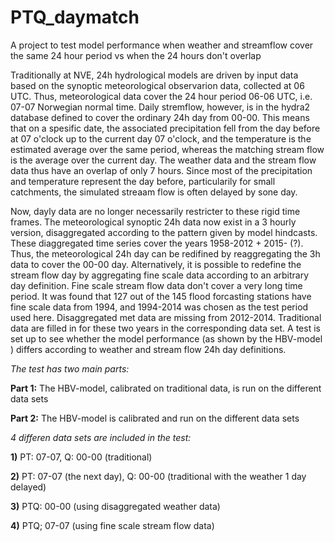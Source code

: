 # PTQ_daymatch
A project to test model performance when weather and streamflow cover the same 24 hour period vs when the 24 hours don't overlap

Traditionally at NVE, 24h hydrological models are driven by input data based on the synoptic meteorological observarion data, collected at 06 UTC. Thus, meteorological data cover the 24 hour period 06-06 UTC, i.e. 07-07 Norwegian normal time. Daily stremflow, however, is in the hydra2 database defined to cover the ordinary 24h day from 00-00. This means that on a spesific date, the associated precipitation fell from the day before at 07 o'clock up to the current day 07 o'clock, and the temperature is the estimated average over the same period, whereas the matching stream flow is the average over the current day. The weather data and the stream flow data thus have an overlap of only 7 hours. Since most of the precipitation and temperature represent the day before, particularily for small catchments, the simulated streaam flow is often delayed by sone day.

Now, dayly data are no longer necessarily restricter to these rigid time frames. The meteorological synoptic 24h data now exist in a 3 hourly version, disaggregated according to the pattern given by model hindcasts. These diaggregated time series cover the years 1958-2012 + 2015- (?). Thus, the meteorological 24h day can be redifined by reaggregating the 3h data to cover the 00-00 day. Alternatively, it is possible to redefine the stream flow day by aggregating fine scale data according to an arbitrary day definition. Fine scale stream flow data don't cover a very long time period. It was found that 127 out of the 145 flood forcasting stations have fine scale data from 1994, and 1994-2014 was chosen as the test period used here. Disaggregated met data are missing from 2012-2014. Traditional data are filled in for these two years in the corresponding data set. A test is set up to see whether the model performance (as shown by the HBV-model ) differs according to weather and stream flow 24h day definitions.

<i>The test has two main parts:</i>

<b>Part 1:</b> The HBV-model, calibrated on traditional data, is run on the different data sets

<b>Part 2:</b> The HBV-model is calibrated and run on the different data sets

<i>4 differen data sets are included in the test:</i>

<b>1)</b> PT: 07-07, Q: 00-00 (traditional)

<b>2)</b> PT: 07-07 (the next day), Q: 00-00 (traditional with the weather 1 day delayed)

<b>3)</b> PTQ: 00-00 (using disaggregated weather data)

<b>4)</b> PTQ; 07-07 (using fine scale stream flow data)

